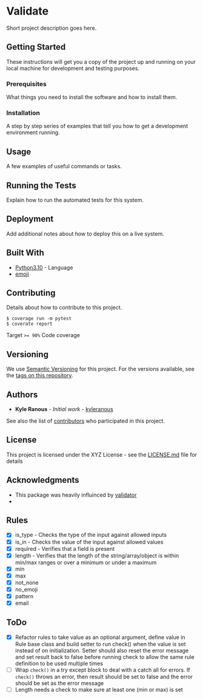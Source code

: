 # Validate

Short project description goes here.

## Getting Started

These instructions will get you a copy of the project up and running on your local machine for development and testing purposes.

### Prerequisites

What things you need to install the software and how to install them.

### Installation

A step by step series of examples that tell you how to get a development environment running.

## Usage

A few examples of useful commands or tasks.

## Running the Tests

Explain how to run the automated tests for this system.

## Deployment

Add additional notes about how to deploy this on a live system.

## Built With

* [Python3.10]() - Language
* [emoji]()

## Contributing

Details about how to contribute to this project.
```batch
$ coverage run -m pytest
$ coverate report
```
Target `>= 90%` Code coverage

## Versioning

We use [Semantic Versioning](https://semver.org/) for this project. For the versions available, see the [tags on this repository](https://github.com/your/project/tags).

## Authors

* **Kyle Ranous** - *Initial work* - [kyleranous](https://github.com/kyleranous)

See also the list of [contributors](https://github.com/your/project/contributors) who participated in this project.

## License

This project is licensed under the XYZ License - see the [LICENSE.md](LICENSE.md) file for details

## Acknowledgments

* This package was heavily influinced by [validator](https://pypi.org/project/validator/)
* 

## Rules
 - [x] is_type - Checks the type of the input against allowed inputs
 - [x] is_in - Checks the value of the input against allowed values
 - [x] required - Verifies that a field is present
 - [x] length - Verifies that the length of the string/array/object is within min/max ranges or over a minimum or under a maximum
 - [x] min
 - [x] max
 - [x] not_none
 - [x] no_emoji
 - [x] pattern
 - [x] email

## ToDo
 - [x] Refactor rules to take value as an optional argument, define value in Rule base class and build setter to run check() when the value is set instead of on initialization. Setter should also reset the error message and set result back to false before running check to allow the same rule definition to be used multiple times
 - [ ] Wrap `check()` in a try except block to deal with a catch all for errors. If `check()` throws an error, then result should be set to false and the error should be set as the error message
 - [ ] Length needs a check to make sure at least one (min or max) is set